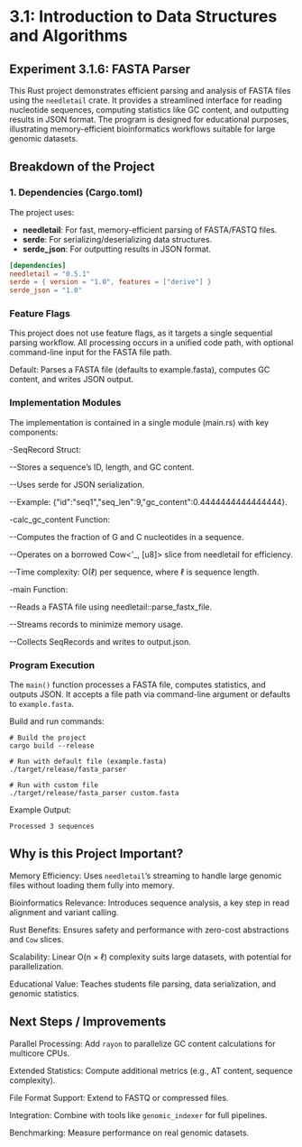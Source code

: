 # 3.1: Introduction to Data Structures and Algorithms
## Experiment 3.1.6: FASTA Parser

This Rust project demonstrates efficient parsing and analysis of FASTA files using the `needletail` crate. It provides a streamlined interface for reading nucleotide sequences, computing statistics like GC content, and outputting results in JSON format. The program is designed for educational purposes, illustrating memory-efficient bioinformatics workflows suitable for large genomic datasets.

## Breakdown of the Project

### 1. Dependencies (Cargo.toml)
The project uses:

- **needletail**: For fast, memory-efficient parsing of FASTA/FASTQ files.
- **serde**: For serializing/deserializing data structures.
- **serde_json**: For outputting results in JSON format.

```toml
[dependencies]
needletail = "0.5.1"
serde = { version = "1.0", features = ["derive"] }
serde_json = "1.0"
```
### Feature Flags
This project does not use feature flags, as it targets a single sequential parsing workflow. All processing occurs in a unified code path, with optional command-line input for the FASTA file path.

Default: Parses a FASTA file (defaults to example.fasta), computes GC content, and writes JSON output.
### Implementation Modules
The implementation is contained in a single module (main.rs) with key components:

-SeqRecord Struct:

  --Stores a sequence’s ID, length, and GC content.

  --Uses serde for JSON serialization.

  --Example: {"id":"seq1","seq_len":9,"gc_content":0.4444444444444444}.

-calc_gc_content Function:

  --Computes the fraction of G and C nucleotides in a sequence.

  --Operates on a borrowed Cow<'_, [u8]> slice from needletail for efficiency.

  --Time complexity: O(ℓ) per sequence, where ℓ is sequence length.

-main Function:

  --Reads a FASTA file using needletail::parse_fastx_file.

  --Streams records to minimize memory usage.

  --Collects SeqRecords and writes to output.json.
### Program Execution
The `main()` function processes a FASTA file, computes statistics, and outputs JSON. It accepts a file path via command-line argument or defaults to `example.fasta`.

Build and run commands:
```
# Build the project
cargo build --release

# Run with default file (example.fasta)
./target/release/fasta_parser

# Run with custom file
./target/release/fasta_parser custom.fasta
```
Example Output:

`Processed 3 sequences`

## Why is this Project Important?
Memory Efficiency: Uses `needletail`’s streaming to handle large genomic files without loading them fully into memory.

Bioinformatics Relevance: Introduces sequence analysis, a key step in read alignment and variant calling.

Rust Benefits: Ensures safety and performance with zero-cost abstractions and `Cow` slices.

Scalability: Linear O(n × ℓ) complexity suits large datasets, with potential for parallelization.

Educational Value: Teaches students file parsing, data serialization, and genomic statistics.

## Next Steps / Improvements
Parallel Processing: Add `rayon` to parallelize GC content calculations for multicore CPUs.

Extended Statistics: Compute additional metrics (e.g., AT content, sequence complexity).

File Format Support: Extend to FASTQ or compressed files.

Integration: Combine with tools like `genomic_indexer` for full pipelines.

Benchmarking: Measure performance on real genomic datasets.

